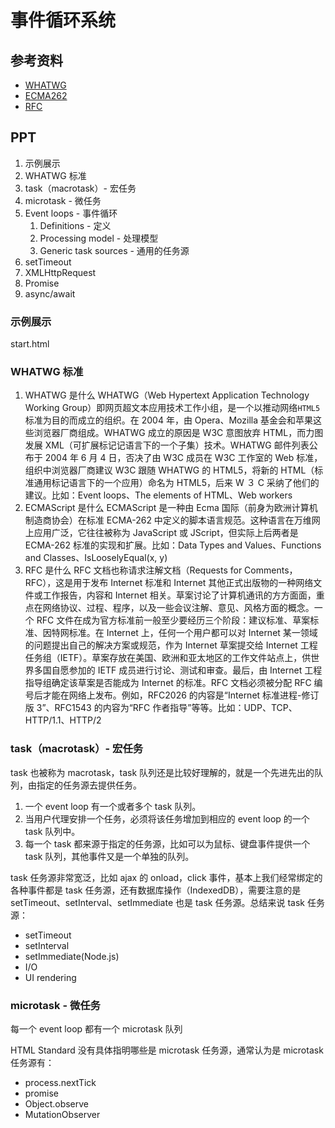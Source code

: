 # 事件循环系统

## 参考资料

- [WHATWG](https://html.spec.whatwg.org)
- [ECMA262](https://tc39.es/ecma262)
- [RFC](https://zh.wikipedia.org/wiki/RFC)

## PPT

1. 示例展示
2. WHATWG 标准
3. task（macrotask）- 宏任务
4. microtask - 微任务
5. Event loops - 事件循环
   1. Definitions - 定义
   2. Processing model - 处理模型
   3. Generic task sources - 通用的任务源
6. setTimeout
7. XMLHttpRequest
8. Promise
9. async/await

### 示例展示

start.html

### WHATWG 标准

1. WHATWG 是什么
   WHATWG（Web Hypertext Application Technology Working Group）即网页超文本应用技术工作小组，是一个以推动网络`HTML5`标准为目的而成立的组织。在 2004 年，由 Opera、Mozilla 基金会和苹果这些浏览器厂商组成。WHATWG 成立的原因是 W3C 意图放弃 HTML，而力图发展 XML（可扩展标记记语言下的一个子集）技术。WHATWG 邮件列表公布于 2004 年 6 月 4 日，否决了由 W3C 成员在 W3C 工作室的 Web 标准，组织中浏览器厂商建议 W3C 跟随 WHATWG 的 HTML5，将新的 HTML（标准通用标记语言下的一个应用）命名为 HTML5，后来 W ３ C 采纳了他们的建议。比如：Event loops、The elements of HTML、Web workers
2. ECMAScript 是什么
   ECMAScript 是一种由 Ecma 国际（前身为欧洲计算机制造商协会）在标准 ECMA-262 中定义的脚本语言规范。这种语言在万维网上应用广泛，它往往被称为 JavaScript 或 JScript，但实际上后两者是 ECMA-262 标准的实现和扩展。比如：Data Types and Values、Functions and Classes、IsLooselyEqual(x, y)
3. RFC 是什么
   RFC 文档也称请求注解文档（Requests for Comments，RFC），这是用于发布 Internet 标准和 Internet 其他正式出版物的一种网络文件或工作报告，内容和 Internet 相关。草案讨论了计算机通讯的方方面面，重点在网络协议、过程、程序，以及一些会议注解、意见、风格方面的概念。一个 RFC 文件在成为官方标准前一般至少要经历三个阶段：建议标准、草案标准、因特网标准。在 Internet 上，任何一个用户都可以对 Internet 某一领域的问题提出自己的解决方案或规范，作为 Internet 草案提交给 Internet 工程任务组（IETF）。草案存放在美国、欧洲和亚太地区的工作文件站点上，供世界多国自愿参加的 IETF 成员进行讨论、测试和审查。最后，由 Internet 工程指导组确定该草案是否能成为 Internet 的标准。RFC 文档必须被分配 RFC 编号后才能在网络上发布。例如，RFC2026 的内容是“Internet 标准进程-修订版 3”、RFC1543 的内容为“RFC 作者指导”等等。比如：UDP、TCP、HTTP/1.1、HTTP/2

### task（macrotask）- 宏任务

task 也被称为 macrotask，task 队列还是比较好理解的，就是一个先进先出的队列，由指定的任务源去提供任务。

1. 一个 event loop 有一个或者多个 task 队列。
2. 当用户代理安排一个任务，必须将该任务增加到相应的 event loop 的一个 task 队列中。
3. 每一个 task 都来源于指定的任务源，比如可以为鼠标、键盘事件提供一个 task 队列，其他事件又是一个单独的队列。

task 任务源非常宽泛，比如 ajax 的 onload，click 事件，基本上我们经常绑定的各种事件都是 task 任务源，还有数据库操作（IndexedDB），需要注意的是 setTimeout、setInterval、setImmediate 也是 task 任务源。总结来说 task 任务源：

- setTimeout
- setInterval
- setImmediate(Node.js)
- I/O
- UI rendering

### microtask - 微任务

每一个 event loop 都有一个 microtask 队列

HTML Standard 没有具体指明哪些是 microtask 任务源，通常认为是 microtask 任务源有：

- process.nextTick
- promise
- Object.observe
- MutationObserver
